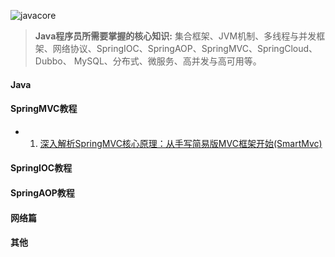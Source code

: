 
![javacore](https://raw.githubusercontent.com/silently9527/JavaCore/master/imgs/javacore.png)


> **Java程序员所需要掌握的核心知识:** 集合框架、JVM机制、多线程与并发框架、网络协议、SpringIOC、SpringAOP、SpringMVC、SpringCloud、Dubbo、
MySQL、分布式、微服务、高并发与高可用等。


#### Java


#### SpringMVC教程
- 01. [深入解析SpringMVC核心原理：从手写简易版MVC框架开始(SmartMvc)](https://github.com/silently9527/SmartMvc)


#### SpringIOC教程


#### SpringAOP教程



#### 网络篇



#### 其他





